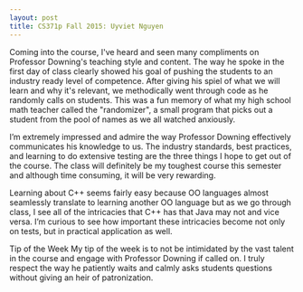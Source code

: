 ```yaml
---
layout: post
title: CS371p Fall 2015: Uyviet Nguyen
---
```

Coming into the course, I've heard and seen many compliments on Professor Downing's teaching style and content. The way he spoke in the first day of class clearly showed his goal of pushing the students to an industry ready level of competence. After giving his spiel of what we will learn and why it's relevant, we methodically went through code as he randomly calls on students. This was a fun memory of what my high school math teacher called the "randomizer", a small program that picks out a student from the pool of names as we all watched anxiously. 

I’m extremely impressed and admire the way Professor Downing effectively communicates his knowledge to us. The industry standards, best practices, and learning to do extensive testing are the three things I hope to get out of the course. The class will definitely be my toughest course this semester and although time consuming, it will be very rewarding. 

Learning about C++ seems fairly easy because OO languages almost seamlessly translate to learning another OO language but as we go through class, I see all of the intricacies that C++ has that Java may not and vice versa. I’m curious to see how important these intricacies become not only on tests, but in practical application as well. 

Tip of the Week
My tip of the week is to not be intimidated by the vast talent in the course and engage with Professor Downing if called on. I truly respect the way he patiently waits and calmly asks students questions without giving an heir of patronization.
